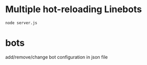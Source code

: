 

# Multiple hot-reloading Linebots

    node server.js

# bots

add/remove/change bot configuration in json file

